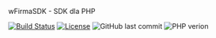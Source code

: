 wFirmaSDK - SDK dla PHP

[![Build Status](http://jenkins.webzzmaster.pl:8080/buildStatus/icon?job=wFirmaSDK)](http://jenkins.webzzmaster.pl:8080/job/wFirmaSDK/) [![License](https://img.shields.io/badge/License-Apache%202.0-blue.svg)](https://opensource.org/licenses/Apache-2.0) ![GitHub last commit](https://img.shields.io/github/last-commit/google/skia.svg?style=plastic) ![PHP verion](https://img.shields.io/badge/PHP%20ver.-%3E%3D5.6-blue.svg?style=plastic)

